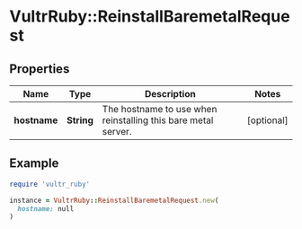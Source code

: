 # VultrRuby::ReinstallBaremetalRequest

## Properties

| Name | Type | Description | Notes |
| ---- | ---- | ----------- | ----- |
| **hostname** | **String** | The hostname to use when reinstalling this bare metal server. | [optional] |

## Example

```ruby
require 'vultr_ruby'

instance = VultrRuby::ReinstallBaremetalRequest.new(
  hostname: null
)
```

